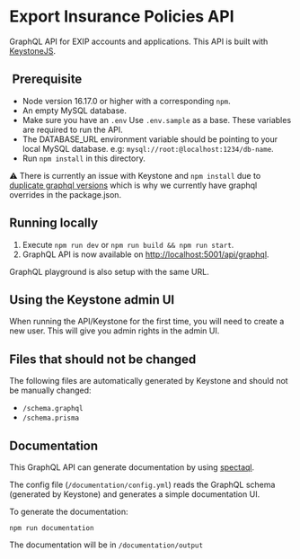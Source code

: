 # Export Insurance Policies API

GraphQL API for EXIP accounts and applications. This API is built with [KeystoneJS](https://keystonejs.com/).

##  Prerequisite

- Node version 16.17.0 or higher with a corresponding `npm`.
- An empty MySQL database.
- Make sure you have an `.env` Use `.env.sample` as a base. These variables are required to run the API.
- The DATABASE_URL environment variable should be pointing to your local MySQL database. e.g: `mysql://root:@localhost:1234/db-name`.
- Run `npm install` in this directory.

:warning: There is currently an issue with Keystone and `npm install` due to [duplicate graphql versions](https://github.com/keystonejs/keystone/issues/7816) which is why we currently have graphql overrides in the package.json.

## Running locally

1. Execute `npm run dev` or `npm run build && npm run start`.
2. GraphQL API is now available on [http://localhost:5001/api/graphql](http://localhost:5001/api/graphql).

GraphQL playground is also setup with the same URL.

## Using the Keystone admin UI

When running the API/Keystone for the first time, you will need to create a new user. This will give you admin rights in the admin UI.

## Files that should not be changed

The following files are automatically generated by Keystone and should not be manually changed:

- `/schema.graphql`
- `/schema.prisma`

## Documentation

This GraphQL API can generate documentation by using [spectaql](https://github.com/anvilco/spectaql).

The config file (`/documentation/config.yml`) reads the GraphQL schema (generated by Keystone) and generates a simple documentation UI.

To generate the documentation:

```shell
npm run documentation
```

The documentation will be in `/documentation/output`
